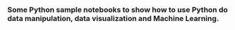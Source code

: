 ### Some Python sample notebooks to show how to use Python do data manipulation, data visualization and Machine Learning. 
